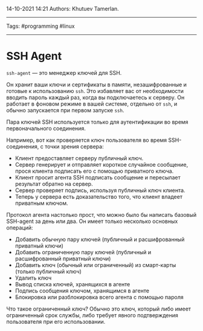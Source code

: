 14-10-2021
14:21
Authors: Khutuev Tamerlan.
***
Tags: #programming #linux 
***
# SSH Agent
`ssh-agent` — это менеджер ключей для SSH.

Он хранит ваши ключи и сертификаты в памяти, незашифрованные и готовые к использованию `ssh`. Это избавляет вас от необходимости вводить пароль каждый раз, когда вы подключаетесь к серверу. Он работает в фоновом режиме в вашей системе, отдельно от `ssh`, и обычно запускается при первом запуске `ssh`.

Пара ключей SSH используется только для аутентификации во время первоначального соединения.

Например, вот как проверяется ключ пользователя во время SSH-соединения, с точки зрения сервера:  
  

-   Клиент предоставляет серверу публичный ключ.
-   Сервер генерирует и отправляет короткое случайное сообщение, прося клиента подписать его с помощью приватного ключа.
-   Клиент просит агента SSH подписать сообщение и пересылает результат обратно на сервер.
-   Сервер проверяет подпись, используя публичный ключ клиента.
-   Теперь у сервера есть доказательство того, что клиент владеет приватным ключом.


Протокол агента настолько прост, что можно было бы написать базовый SSH-agent за день или два. Он имеет только несколько основных операций:  
  

-   Добавить обычную пару ключей (публичный и расшифрованный приватный ключи)
-   Добавить ограниченную пару ключей (публичный и расшифрованный приватный ключи)
-   Добавить ключ (обычный или ограниченный) из смарт-карты (только публичный ключ)
-   Удалить ключ
-   Вывод списка ключей, хранящихся в агенте
-   Подпись сообщения ключом, хранящимся в агенте
-   Блокировка или разблокировка всего агента с помощью пароля

  
Что такое ограниченный ключ? Обычно это ключ, который либо имеет ограниченный срок службы, либо требует явного подтверждения пользователя при его использовании.
